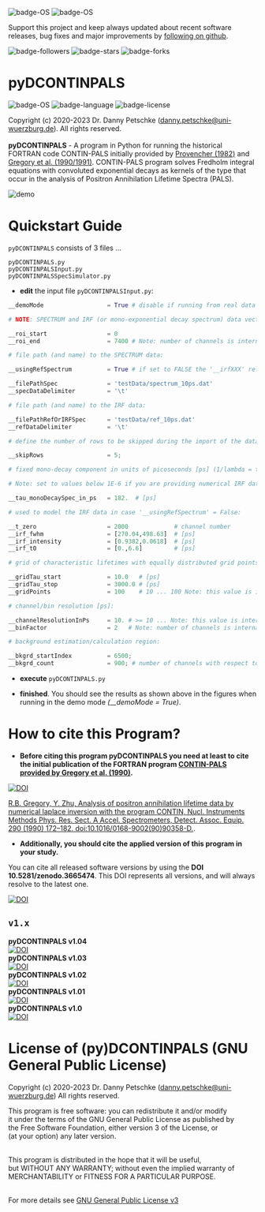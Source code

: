 ![badge-OS](https://img.shields.io/badge/OS-tested%20under%20Windows%2010-brightgreen)
![badge-OS](https://img.shields.io/badge/OS-tested%20under%20Windows%2011-brightgreen)

Support this project and keep always updated about recent software releases, bug fixes and major improvements by [following on github](https://github.com/dpscience?tab=followers).

![badge-followers](https://img.shields.io/github/followers/dpscience?style=social)
![badge-stars](https://img.shields.io/github/stars/dpscience/DCONTINPALS?style=social)
![badge-forks](https://img.shields.io/github/forks/dpscience/DCONTINPALS?style=social)

# pyDCONTINPALS

![badge-OS](https://img.shields.io/badge/OS-Windows-blue)
![badge-language](https://img.shields.io/badge/language-Python-blue)
![badge-license](https://img.shields.io/badge/license-GPL-blue)

Copyright (c) 2020-2023 Dr. Danny Petschke (danny.petschke@uni-wuerzburg.de). All rights reserved.<br><br>
<b>pyDCONTINPALS</b> - A program in Python for running the historical FORTRAN code CONTIN-PALS initially provided by [Provencher (1982)](https://www.sciencedirect.com/science/article/abs/pii/0010465582901746) and [Gregory et al. (1990/](https://www.sciencedirect.com/science/article/abs/pii/016890029090358D)[1991)](https://www.sciencedirect.com/science/article/abs/pii/016890029190367Y). CONTIN-PALS program solves Fredholm integral equations with convoluted exponential decays as kernels of the type that occur in the analysis of Positron Annihilation Lifetime Spectra (PALS).<br>

![demo](https://github.com/dpscience/DCONTINPALS/blob/cef7dea07b87d1b878eec602a3c070a8d5555636/demo.png)

# Quickstart Guide

`pyDCONTINPALS` consists of 3 files ...<br>

`pyDCONTINPALS.py`<br>
`pyDCONTINPALSInput.py`<br>
`pyDCONTINPALSSpecSimulator.py`<br>

* <b>edit</b> the input file `pyDCONTINPALSInput.py`:

```python
__demoMode                  = True # disable if running from real data

# NOTE: SPECTRUM and IRF (or mono-exponential decay spectrum) data vectors require equal length!

__roi_start                 = 0
__roi_end                   = 7400 # Note: number of channels is internally limited by CONTIN to <= 4000, so adjust the '__binFactor' in order to fit the given number of channels into this range

# file path (and name) to the SPECTRUM data:

__usingRefSpectrum          = True # if set to FALSE the '__irfXXX' related parameters are considered

__filePathSpec              = 'testData/spectrum_10ps.dat'
__specDataDelimiter         = '\t'

# file path (and name) to the IRF data:

__filePathRefOrIRFSpec      = 'testData/ref_10ps.dat'
__refDataDelimiter          = '\t'

# define the number of rows to be skipped during the import of the data (e.g. for ignoring the header entries):

__skipRows                  = 5;

# fixed mono-decay component in units of picoseconds [ps] (1/lambda = tau):

# Note: set to values below 1E-6 if you are providing numerical IRF data as input otherwise the decay rate in [ps]: 

__tau_monoDecaySpec_in_ps   = 182.  # [ps]

# used to model the IRF data in case '__usingRefSpectrum' = False:

__t_zero                    = 2000             # channel number 
__irf_fwhm                  = [270.04,498.63]  # [ps]
__irf_intensity             = [0.9382,0.0618]  # [ps]
__irf_t0                    = [0.,6.6]         # [ps]

# grid of characteristic lifetimes with equally distributed grid points defining the resulting intensity spectrum to be expected as output:

__gridTau_start             = 10.0   # [ps]
__gridTau_stop              = 3000.0 # [ps]
__gridPoints                = 100    # 10 ... 100 Note: this value is internally limited by CONTIN

# channel/bin resolution [ps]:

__channelResolutionInPs     = 10. # >= 10 ... Note: this value is internally limited by CONTIN. If lower, increase '__binFactor' to fit into this range
__binFactor                 = 2   # Note: number of channels is internally limited by CONTIN to <= 4000, so adjust the '__binFactor' in order to fit the given number of channels into this range

# background estimation/calculation region:

__bkgrd_startIndex          = 6500;
__bkgrd_count               = 900; # number of channels with respect to the 'startIndex''
```
* <b>execute</b> `pyDCONTINPALS.py`<br>

* <b>finished</b>. You should see the results as shown above in the figures when running in the demo mode <i>(__demoMode = True)</i>.

# How to cite this Program?

* <b>Before citing this program <b>pyDCONTINPALS</b> you need at least to cite the initial publication of the FORTRAN program [CONTIN-PALS provided by Gregory et al. (1990)](https://www.sciencedirect.com/science/article/abs/pii/016890029090358D).</b>

[![DOI](https://img.shields.io/badge/DOI-10.1016%2F0168--9002(90)90358--D-yellowgreen)](https://www.sciencedirect.com/science/article/abs/pii/016890029090358D)

[R.B. Gregory, Y. Zhu, Analysis of positron annihilation lifetime data by numerical laplace inversion with the program CONTIN, Nucl. Instruments Methods Phys. Res. Sect. A Accel. Spectrometers, Detect. Assoc. Equip. 290 (1990) 172–182. doi:10.1016/0168-9002(90)90358-D.](https://doi.org/10.1016/0168-9002(90)90358-D).

* <b>Additionally, you should cite the applied version of this program in your study.</b><br>

You can cite all released software versions by using the <b>DOI 10.5281/zenodo.3665474</b>. This DOI represents all versions, and will always resolve to the latest one.<br>

[![DOI](https://zenodo.org/badge/DOI/10.5281/zenodo.3665474.svg)](https://doi.org/10.5281/zenodo.3665475)

## ``v1.x``
<b>pyDCONTINPALS v1.04</b><br>[![DOI](https://zenodo.org/badge/DOI/10.5281/zenodo.8384544.svg)](https://doi.org/10.5281/zenodo.8384544)<br>
<b>pyDCONTINPALS v1.03</b><br>[![DOI](https://zenodo.org/badge/DOI/10.5281/zenodo.7023157.svg)](https://doi.org/10.5281/zenodo.7023157)<br>
<b>pyDCONTINPALS v1.02</b><br>[![DOI](https://zenodo.org/badge/DOI/10.5281/zenodo.4630108.svg)](https://doi.org/10.5281/zenodo.4630108)<br>
<b>pyDCONTINPALS v1.01</b><br>[![DOI](https://zenodo.org/badge/DOI/10.5281/zenodo.4452238.svg)](https://doi.org/10.5281/zenodo.4452238)<br>
<b>pyDCONTINPALS v1.0</b><br>[![DOI](https://zenodo.org/badge/DOI/10.5281/zenodo.3665475.svg)](https://doi.org/10.5281/zenodo.3665475)<br>
 
 # License of (py)DCONTINPALS (GNU General Public License) 
 Copyright (c) 2020-2023 Dr. Danny Petschke (danny.petschke@uni-wuerzburg.de) All rights reserved.<br>

<p align="justify">This program is free software: you can redistribute it and/or modify<br>
it under the terms of the GNU General Public License as published by<br>
the Free Software Foundation, either version 3 of the License, or<br>
(at your option) any later version.<br><br>

This program is distributed in the hope that it will be useful,<br>
but WITHOUT ANY WARRANTY; without even the implied warranty of<br>
MERCHANTABILITY or FITNESS FOR A PARTICULAR PURPOSE.<br><br></p>

For more details see [GNU General Public License v3](https://www.gnu.org/licenses/gpl-3.0)
